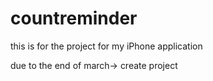 # countreminder
this is for the project for my iPhone application

due to the end of march-> create project
